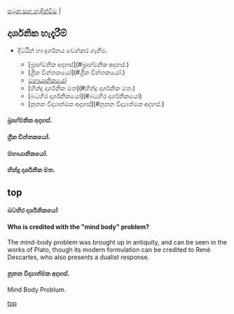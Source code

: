 [පටුන සහ හැඳින්වීම](/index.md) |

## දාර්ශනික හැදෑරීම්

- දිට්ඨින් හා දර්ශනය වෙන්කර ගැනීම.

	- [බ්‍රාහ්මනික අදහස්](#බ්‍රාහ්මනික අදහස්.)
	- [ග්‍රීක චින්තකයෝ](#ග්‍රීක චින්තකයෝ.)
	- [මහායානිකයෝ](#මහායානිකයෝ.)
	- [හින්දු දාර්ශනික මත](#හින්දු දාර්ශනික මත.)
	- [බටහිර දාර්ශනිකයෝ](#බටහිර දාර්ශනිකයෝ)
	- [නූතන විද්‍යාත්මක අදහස්](#නූතන විද්‍යාත්මක අදහස්.)

#### බ්‍රාහ්මනික අදහස්.
#### ග්‍රීක චින්තකයෝ.
#### මහායානිකයෝ.
#### හින්දු දාර්ශනික මත.

## top

#### බටහිර දාර්ශනිකයෝ

#### Who is credited with the "mind body" problem?
The mind-body problem was brought up in antiquity, and can be seen in the works of Plato, though its modern formulation can be credited to René Descartes, who also presents a dualist response.



#### නූතන විද්‍යාත්මක අදහස්.

Mind Body Problum.





[top](#top)
